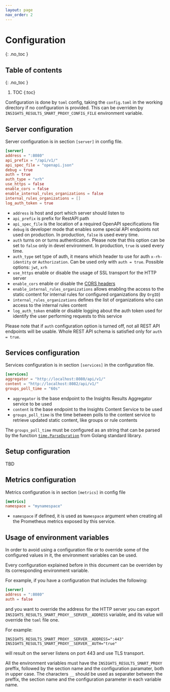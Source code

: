 ```yaml
---
layout: page
nav_order: 2
---
```


# Configuration
{: .no_toc }

## Table of contents
{: .no_toc }

1. TOC
{:toc}

Configuration is done by `toml` config, taking the `config.toml` in the working
directory if no configuration is provided. This can be overriden by
`INSIGHTS_RESULTS_SMART_PROXY_CONFIG_FILE` environment variable.

## Server configuration

Server configuration is in section `[server]` in config file.

```toml
[server]
address = ":8080"
api_prefix = "/api/v1/"
api_spec_file = "openapi.json"
debug = true
auth = true
auth_type = "xrh"
use_https = false
enable_cors = false
enable_internal_rules_organizations = false
internal_rules_organizations = []
log_auth_token = true
```

* `address` is host and port which server should listen to
* `api_prefix` is prefix for RestAPI path
* `api_spec_file` is the location of a required OpenAPI specifications file
* `debug` is developer mode that enables some special API endpoints not used on production. In
production, `false` is used every time.
* `auth` turns on or turns authentication. Please note that this option can be set to `false` only
in devel environment. In production, `true` is used every time.
* `auth_type` set type of auth, it means which header to use for auth `x-rh-identity` or
`Authorization`. Can be used only with `auth = true`. Possible options: `jwt`, `xrh`
* `use_https` enable or disable the usage of SSL transport for the HTTP server
* `enable_cors` enable or disable the [CORS
  headers](https://developer.mozilla.org/en-US/docs/Web/HTTP/CORS)
* `enable_internal_rules_organizations` allows enabling the access to the static
  content for internal rules for configured organizations (by `OrgID`)
* `internal_rules_organizations` defines the list of organizations who can
  access to the internal rules content
* `log_auth_token` enable or disable logging about the auth token used for
  identify the user performing requests to this service

Please note that if `auth` configuration option is turned off, not all REST API endpoints will be
usable. Whole REST API schema is satisfied only for `auth = true`.

## Services configuration

Services configuration is in section `[services]` in the configuration file.

```toml
[services]
aggregator = "http://localhost:8080/api/v1/"
content = "http://localhost:8082/api/v1/"
groups_poll_time = "60s"
```

* `aggregator` is the base endpoint to the Insights Results Aggregator service
  to be used
* `content` is the base endpoint to the Insights Content Service to be used
* `groups_poll_time` is the time between polls to the content service to
  retrieve updated static content, like groups or rule contents
  
The `groups_poll_time` must be configured as an string that can be parsed by the
function [`time.ParseDuration`](https://golang.org/pkg/time/#ParseDuration) from
Golang standard library.

## Setup configuration

TBD

## Metrics configuration

Metrics configuration is in section `[metrics]` in config file

```toml
[metrics]
namespace = "mynamespace"
```

* `namespace` if defined, it is used as `Namespace` argument when creating all
  the Prometheus metrics exposed by this service.

## Usage of environment variables

In order to avoid using a configuration file or to override some of the
configured values in it, the environment variables can be used.

Every configuration explained before in this document can be overriden by its
corresponding environment variable.

For example, if you have a configuration that includes the following:

```toml
[server]
address = ":8080"
auth = false
```

and you want to override the address for the HTTP server you can export
`INSIGHTS_RESULTS_SMART_PROXY__SERVER__ADDRESS` variable, and its value will
override the `toml` file one.

For example:

```shell
INSIGHTS_RESULTS_SMART_PROXY__SERVER__ADDRESS=":443"
INSIGHTS_RESULTS_SMART_PROXY__SERVER__AUTH="true"
```

will result on the server listens on port 443 and use TLS transport.

All the environment variables must have the `INSIGHTS_RESULTS_SMART_PROXY`
preffix, followed by the section name and the configuration paramater, both in
upper case. The characters `__` should be used as separater between the preffix,
the section name and the configuration parameter in each variable name.



